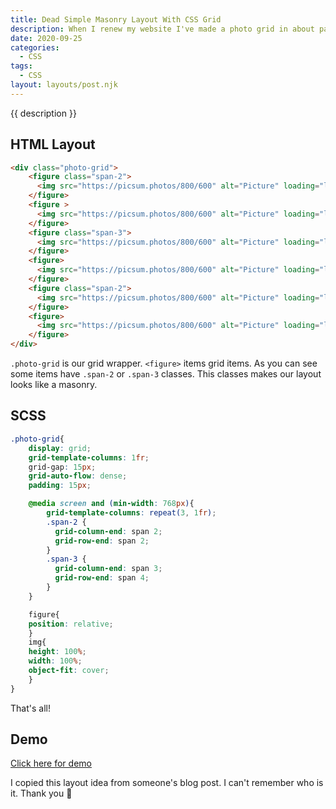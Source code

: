 ```yaml
---
title: Dead Simple Masonry Layout With CSS Grid
description: When I renew my website I've made a photo grid in about page. I decided to explain how you can implement same layout on your project.
date: 2020-09-25
categories:
  - CSS
tags:
  - CSS
layout: layouts/post.njk
---
```


{{ description }}

## HTML Layout

``` html
<div class="photo-grid">
    <figure class="span-2">
      <img src="https://picsum.photos/800/600" alt="Picture" loading="lazy">
    </figure>
    <figure >
      <img src="https://picsum.photos/800/600" alt="Picture" loading="lazy">
    </figure>
    <figure class="span-3">
      <img src="https://picsum.photos/800/600" alt="Picture" loading="lazy">
    </figure>
    <figure>
      <img src="https://picsum.photos/800/600" alt="Picture" loading="lazy">
    </figure>
    <figure class="span-2">
      <img src="https://picsum.photos/800/600" alt="Picture" loading="lazy">
    </figure>
    <figure>
      <img src="https://picsum.photos/800/600" alt="Picture" loading="lazy">
    </figure>
</div>
```

`.photo-grid` is our grid wrapper. `<figure>` items grid items. As you can see some items have `.span-2` or `.span-3` classes. This classes makes our layout looks like a masonry.

## SCSS

``` scss
.photo-grid{
    display: grid;
    grid-template-columns: 1fr;
    grid-gap: 15px;
    grid-auto-flow: dense;
    padding: 15px;

    @media screen and (min-width: 768px){
        grid-template-columns: repeat(3, 1fr);
        .span-2 {
          grid-column-end: span 2;
          grid-row-end: span 2;
        }
        .span-3 {
          grid-column-end: span 3;
          grid-row-end: span 4;
        }
    }

    figure{
    position: relative;
    }
    img{
    height: 100%;
    width: 100%;
    object-fit: cover;
    }
}
```

That's all!

## Demo

[Click here for demo](/about)

I copied this layout idea from someone's blog post. I can't remember who is it. Thank you 🙏
